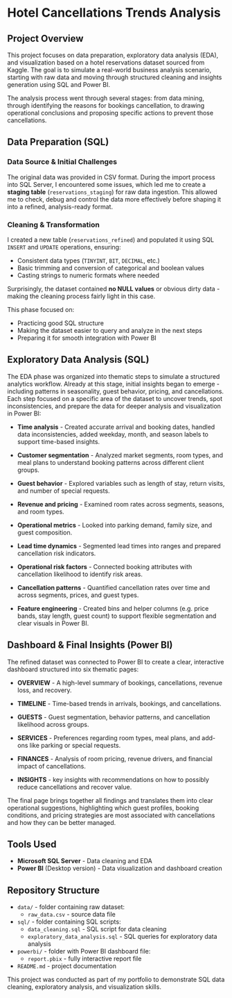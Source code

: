 # Hotel Cancellations Trends Analysis

## Project Overview
This project focuses on data preparation, exploratory data analysis (EDA), and visualization based on a hotel reservations dataset sourced from Kaggle. The goal is to simulate a real-world business analysis scenario, starting with raw data and moving through structured cleaning and insights generation using SQL and Power BI.

The analysis process went through several stages: from data mining, through identifying the reasons for bookings cancellation, to drawing operational conclusions and proposing specific actions to prevent those cancellations. 

## Data Preparation (SQL)

### Data Source & Initial Challenges
The original data was provided in CSV format. During the import process into SQL Server, I encountered some issues, which led me to create a **staging table** (`reservations_staging`) for raw data ingestion. This allowed me to check, debug and control the data more effectively before shaping it into a refined, analysis-ready format.

### Cleaning & Transformation
I created a new table (`reservations_refined`) and populated it using SQL `INSERT` and `UPDATE` operations, ensuring:
- Consistent data types (`TINYINT`, `BIT`, `DECIMAL`, etc.)
- Basic trimming and conversion of categorical and boolean values
- Casting strings to numeric formats where needed

Surprisingly, the dataset contained **no NULL values** or obvious dirty data - making the cleaning process fairly light in this case.

This phase focused on:
- Practicing good SQL structure
- Making the dataset easier to query and analyze in the next steps
- Preparing it for smooth integration with Power BI

## Exploratory Data Analysis (SQL)
The EDA phase was organized into thematic steps to simulate a structured analytics workflow. Already at this stage, initial insights began to emerge - including patterns in seasonality, guest behavior, pricing, and cancellations. Each step focused on a specific area of the dataset to uncover trends, spot inconsistencies, and prepare the data for deeper analysis and visualization in Power BI:

- **Time analysis** - Created accurate arrival and booking dates, handled data inconsistencies, added weekday, month, and season labels to support time-based insights.

- **Customer segmentation** - Analyzed market segments, room types, and meal plans to understand booking patterns across different client groups.

- **Guest behavior** - Explored variables such as length of stay, return visits, and number of special requests.

- **Revenue and pricing** - Examined room rates across segments, seasons, and room types.

- **Operational metrics** - Looked into parking demand, family size, and guest composition.

- **Lead time dynamics** - Segmented lead times into ranges and prepared cancellation risk indicators.

- **Operational risk factors** - Connected booking attributes with cancellation likelihood to identify risk areas.

- **Cancellation patterns** - Quantified cancellation rates over time and across segments, prices, and guest types.

- **Feature engineering** - Created bins and helper columns (e.g. price bands, stay length, guest count) to support flexible segmentation and clear visuals in Power BI.

## Dashboard & Final Insights (Power BI)
The refined dataset was connected to Power BI to create a clear, interactive dashboard structured into six thematic pages:

- **OVERVIEW** - A high-level summary of bookings, cancellations, revenue loss, and recovery.

- **TIMELINE** - Time-based trends in arrivals, bookings, and cancellations.

- **GUESTS** - Guest segmentation, behavior patterns, and cancellation likelihood across groups.

- **SERVICES** - Preferences regarding room types, meal plans, and add-ons like parking or special requests.

- **FINANCES** - Analysis of room pricing, revenue drivers, and financial impact of cancellations.

- **INSIGHTS** - key insights with recommendations on how to possibly reduce cancellations and recover value.

The final page brings together all findings and translates them into clear operational suggestions, highlighting which guest profiles, booking conditions, and pricing strategies are most associated with cancellations and how they can be better managed.

## Tools Used
- **Microsoft SQL Server** - Data cleaning and EDA
- **Power BI** (Desktop version) - Data visualization and dashboard creation

## Repository Structure
- `data/` - folder containing raw dataset:
  - `raw_data.csv` - source data file
- `sql/` - folder containing SQL scripts:
  - `data_cleaning.sql` - SQL script for data cleaning
  - `exploratory_data_analysis.sql` - SQL queries for exploratory data analysis
- `powerbi/` - folder with Power BI dashboard file:
  - `report.pbix` - fully interactive report file
- `README.md` - project documentation

This project was conducted as part of my portfolio to demonstrate SQL data cleaning, exploratory analysis, and visualization skills.

